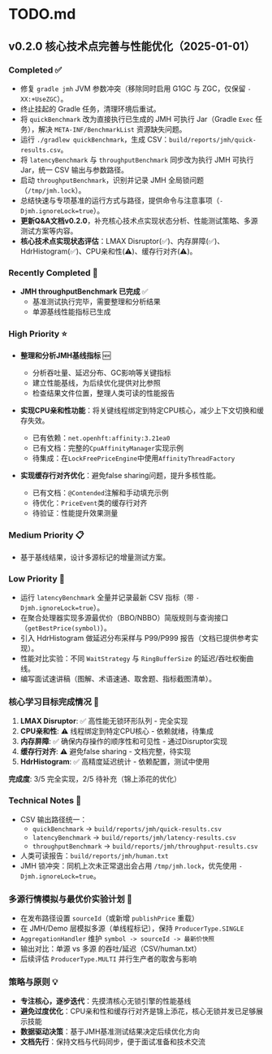 # TODO.md

## v0.2.0 核心技术点完善与性能优化（2025-01-01）

### Completed ✅
- 修复 `gradle jmh` JVM 参数冲突（移除同时启用 G1GC 与 ZGC，仅保留 `-XX:+UseZGC`）。
- 终止挂起的 Gradle 任务，清理环境后重试。
- 将 `quickBenchmark` 改为直接执行已生成的 JMH 可执行 Jar（Gradle `Exec` 任务），解决 `META-INF/BenchmarkList` 资源缺失问题。
- 运行 `./gradlew quickBenchmark`，生成 CSV：`build/reports/jmh/quick-results.csv`。
- 将 `latencyBenchmark` 与 `throughputBenchmark` 同步改为执行 JMH 可执行 Jar，统一 CSV 输出与参数路径。
- 启动 `throughputBenchmark`，识别并记录 JMH 全局锁问题（`/tmp/jmh.lock`）。
- 总结快速与专项基准的运行方式与路径，提供命令与注意事项（`-Djmh.ignoreLock=true`）。
- **更新Q&A文档v0.2.0**，补充核心技术点实现状态分析、性能测试策略、多源测试方案等内容。
- **核心技术点实现状态评估**：LMAX Disruptor(✅)、内存屏障(✅)、HdrHistogram(✅)、CPU亲和性(⚠️)、缓存行对齐(⚠️)。

### Recently Completed 🔄
- **JMH throughputBenchmark 已完成** ✅
  - 基准测试执行完毕，需要整理和分析结果
  - 单源基线性能指标已生成

### High Priority ⭐
- **整理和分析JMH基线指标** 🆕
  - 分析吞吐量、延迟分布、GC影响等关键指标  
  - 建立性能基线，为后续优化提供对比参照
  - 检查结果文件位置，整理人类可读的性能报告

- **实现CPU亲和性功能**：将关键线程绑定到特定CPU核心，减少上下文切换和缓存失效。
  - 已有依赖：`net.openhft:affinity:3.21ea0`
  - 已有文档：完整的`CpuAffinityManager`实现示例
  - 待集成：在`LockFreePriceEngine`中使用`AffinityThreadFactory`
  
- **实现缓存行对齐优化**：避免false sharing问题，提升多核性能。
  - 已有文档：`@Contended`注解和手动填充示例
  - 待优化：`PriceEvent`类的缓存行对齐
  - 待验证：性能提升效果测量

### Medium Priority 📋
- 基于基线结果，设计多源标记的增量测试方案。

### Low Priority 📝
- 运行 `latencyBenchmark` 全量并记录最新 CSV 指标（带 `-Djmh.ignoreLock=true`）。
- 在聚合处理器实现多源最优价（BBO/NBBO）简版规则与查询接口（`getBestPrice(symbol)`）。
- 引入 HdrHistogram 做延迟分布采样与 P99/P999 报告（文档已提供参考实现）。
- 性能对比实验：不同 `WaitStrategy` 与 `RingBufferSize` 的延迟/吞吐权衡曲线。
- 编写面试速讲稿（图解、术语速通、取舍题、指标截图清单）。

### 核心学习目标完成情况 🎯
1. **LMAX Disruptor**: ✅ 高性能无锁环形队列 - 完全实现
2. **CPU亲和性**: ⚠️ 线程绑定到特定CPU核心 - 依赖就绪，待集成
3. **内存屏障**: ✅ 确保内存操作的顺序性和可见性 - 通过Disruptor实现
4. **缓存行对齐**: ⚠️ 避免false sharing - 文档完整，待实现
5. **HdrHistogram**: ✅ 高精度延迟统计 - 依赖配置，测试中使用

**完成度**: 3/5 完全实现，2/5 待补充（锦上添花的优化）

### Technical Notes 📝
- CSV 输出路径统一：
  - `quickBenchmark` → `build/reports/jmh/quick-results.csv`
  - `latencyBenchmark` → `build/reports/jmh/latency-results.csv`
  - `throughputBenchmark` → `build/reports/jmh/throughput-results.csv`
- 人类可读报告：`build/reports/jmh/human.txt`
- JMH 锁冲突：同机上次未正常退出会占用 `/tmp/jmh.lock`，优先使用 `-Djmh.ignoreLock=true`。

### 多源行情模拟与最优价实验计划 🔬
- 在发布路径设置 `sourceId`（或新增 `publishPrice` 重载）
- 在 JMH/Demo 层模拟多源（单线程标记），保持 `ProducerType.SINGLE`
- `AggregationHandler` 维护 `symbol -> sourceId -> 最新价快照`
- 输出对比：单源 vs 多源 的吞吐/延迟（CSV/human.txt）
- 后续评估 `ProducerType.MULTI` 并行生产者的取舍与影响

### 策略与原则 💡
- **专注核心，逐步迭代**：先摸清核心无锁引擎的性能基线
- **避免过度优化**：CPU亲和性和缓存行对齐是锦上添花，核心无锁并发已足够展示技能
- **数据驱动决策**：基于JMH基准测试结果决定后续优化方向
- **文档先行**：保持文档与代码同步，便于面试准备和技术交流